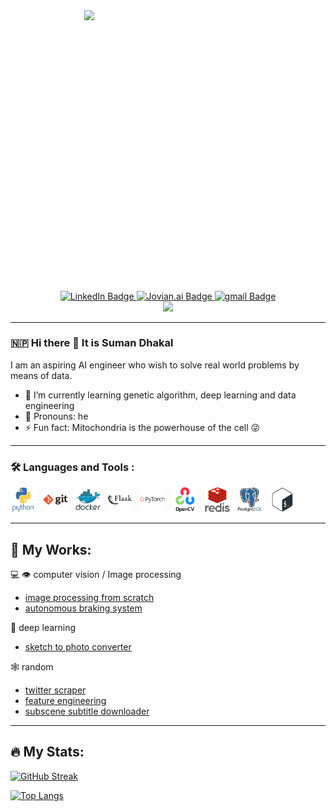 
<div id="header" align="center" style="width:50%;height:0;padding-bottom:89%;position:relative;">
  <img src="https://media.giphy.com/media/5fjXHZQ7CaKj0Pgbvv/giphy.gif" width="20%" height="auto"/>
</div>

<div id="badges" align="center">
  <a href="https://www.linkedin.com/in/suman-dhakal-2822a1198/">
    <img src="https://img.shields.io/badge/LinkedIn-blue?style=for-the-badge&logo=linkedin&logoColor=white" alt="LinkedIn Badge"/>
  </a>
  <a href="https://jovian.ai/s-4-m-a-n">
    <img src="https://shields.io/badge/jovian-blue?style=for-the-badge&&logoColor=white" alt="Jovian.ai Badge"/>
  </a>
  <a href="mailto:dhakalsumn739@gmail.com">
    <img src="https://shields.io/badge/gmail-white?style=for-the-badge&&logo=gmail&Color=white" alt="gmail Badge"/>
  </a>
</div>

<div align="center">
 <img src="https://komarev.com/ghpvc/?username=s-4-m-a-n&color=green&style=flat-square" />
</div>

---

### :nepal: Hi there :wave: It is Suman Dhakal
I am an aspiring AI engineer who wish to solve real world problems by means of data.

- 🌱 I’m currently learning genetic algorithm, deep learning and data engineering
- :boy: Pronouns: he
- ⚡ Fun fact: Mitochondria is the powerhouse of the cell :stuck_out_tongue_winking_eye:

---

### :hammer_and_wrench: Languages and Tools :

<div>
   <img src="https://github.com/devicons/devicon/blob/master/icons/python/python-original-wordmark.svg" title="python" alt="python" width="40" height="40"/> &nbsp;
  <img src="https://github.com/devicons/devicon/blob/master/icons/git/git-original-wordmark.svg" title="Git" alt="Git" width="40" height="40"/> &nbsp;
  <img src="https://github.com/devicons/devicon/blob/master/icons/docker/docker-original-wordmark.svg" title="docker" alt="docker" width="40" height="40"/> &nbsp;
  <img src="https://github.com/devicons/devicon/blob/master/icons/flask/flask-original-wordmark.svg" title="flask" alt="flask" width="40" height="40"/> &nbsp;
  <img src="https://github.com/devicons/devicon/blob/master/icons/pytorch/pytorch-original-wordmark.svg" title="pytorch" alt="pytorch" width="40" height="40"/> &nbsp;
<img src="https://github.com/devicons/devicon/blob/master/icons/opencv/opencv-original-wordmark.svg" title="opencv" alt="opencv" width="40" height="40"/> &nbsp;
 <img src="https://github.com/devicons/devicon/blob/master/icons/redis/redis-original-wordmark.svg" title="redis" alt="redis" width="40" height="40"/> &nbsp;
  <img src="https://github.com/devicons/devicon/blob/master/icons/postgresql/postgresql-original-wordmark.svg" title="postgresql" alt="postgresql" width="40" height="40"/> &nbsp;
   <img src="https://github.com/devicons/devicon/blob/master/icons/bash/bash-original.svg" title="bash" alt="bash" width="40" height="40"/> &nbsp;
</div>

---
## :metal: My Works:

:computer: :eye: computer vision / Image processing
- [image processing from scratch](https://github.com/s-4-m-a-n/Image-processing-from-scratch) 
- [autonomous braking system](https://github.com/s-4-m-a-n/autonomous_braking_system)

:brain: deep learning
- [sketch to photo converter](https://jovian.ai/s-4-m-a-n/pix2pix-sketch-to-photo-2)

🕸️ random
- [twitter scraper](https://github.com/s-4-m-a-n/realtime_tweet_scraper)
- [feature engineering](https://jovian.ai/s-4-m-a-n/feature-engineering-part1)
- [subscene subtitle downloader](https://github.com/s-4-m-a-n/Subtitle-Downloader)


--- 
## :fire: My Stats:
[![GitHub Streak](http://github-readme-streak-stats.herokuapp.com?user=s-4-m-a-n&theme=horizon&hide_border=true&dates=DDCC25)](https://git.io/streak-stats)

[![Top Langs](https://github-readme-stats.vercel.app/api/top-langs/?username=s-4-m-a-n&layout=compact&theme=radical&hide_border=true)](https://github.com/anuraghazra/github-readme-stats)

